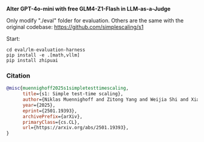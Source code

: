 

**Alter GPT-4o-mini with free GLM4-Z1-Flash in LLM-as-a-Judge**

Only modify "./eval" folder for evaluation. Others are the same with the original codebase: https://github.com/simplescaling/s1

Start:

```
cd eval/lm-evaluation-harness
pip install -e .[math,vllm]
pip install zhipuai
```

### Citation

```bibtex
@misc{muennighoff2025s1simpletesttimescaling,
      title={s1: Simple test-time scaling}, 
      author={Niklas Muennighoff and Zitong Yang and Weijia Shi and Xiang Lisa Li and Li Fei-Fei and Hannaneh Hajishirzi and Luke Zettlemoyer and Percy Liang and Emmanuel Candès and Tatsunori Hashimoto},
      year={2025},
      eprint={2501.19393},
      archivePrefix={arXiv},
      primaryClass={cs.CL},
      url={https://arxiv.org/abs/2501.19393}, 
}
```
